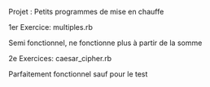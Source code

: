 Projet : Petits programmes de mise en chauffe


1er Exercice: multiples.rb

  Semi fonctionnel, ne fonctionne plus à partir de la somme

2e Exercices: caesar_cipher.rb

  Parfaitement fonctionnel sauf pour le test